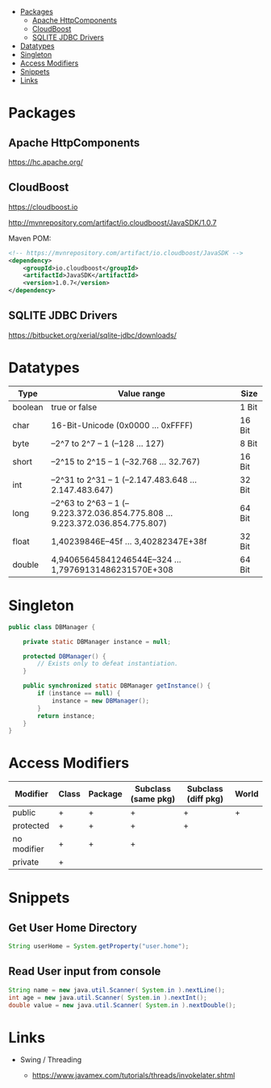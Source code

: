 
- [Packages](#packages)
  - [Apache HttpComponents](#apache-httpcomponents)
  - [CloudBoost](#cloudBoost)
  - [SQLITE JDBC Drivers](#sqlite-jdbc-drivers)
- [Datatypes](#datatypes)
- [Singleton](#singleton)
- [Access Modifiers](#access-modifiers)
- [Snippets](#snippets)
- [Links](#links)

# Packages

## Apache HttpComponents

https://hc.apache.org/

## CloudBoost

https://cloudboost.io

http://mvnrepository.com/artifact/io.cloudboost/JavaSDK/1.0.7

Maven POM:

```xml
<!-- https://mvnrepository.com/artifact/io.cloudboost/JavaSDK -->
<dependency>
    <groupId>io.cloudboost</groupId>
    <artifactId>JavaSDK</artifactId>
    <version>1.0.7</version>
</dependency>
```

## SQLITE JDBC Drivers

https://bitbucket.org/xerial/sqlite-jdbc/downloads/

# Datatypes

| Type    | Value range                                                                | Size   |
|---------|----------------------------------------------------------------------------|--------|
| boolean | true or false                                                              | 1 Bit  |
| char    | 16-Bit-Unicode (0x0000 … 0xFFFF)                                           | 16 Bit |
| byte    | –2^7 to 2^7 – 1 (–128 … 127)                                               | 8 Bit  |
| short   | –2^15 to 2^15 – 1 (–32.768 … 32.767)                                       | 16 Bit |
| int     | –2^31 to 2^31 – 1 (–2.147.483.648 … 2.147.483.647)                         | 32 Bit |
| long    | –2^63 to 2^63 – 1 (–9.223.372.036.854.775.808 … 9.223.372.036.854.775.807) | 64 Bit |
| float   | 1,40239846E–45f … 3,40282347E+38f                                          | 32 Bit |
| double  | 4,94065645841246544E–324 … 1,79769131486231570E+308                        | 64 Bit |

# Singleton

```java
public class DBManager {

	private static DBManager instance = null;

	protected DBManager() {
		// Exists only to defeat instantiation.
	}

	public synchronized static DBManager getInstance() {
		if (instance == null) {
			instance = new DBManager();
		}
		return instance;
	}
}
```

# Access Modifiers

| Modifier    | Class | Package | Subclass (same pkg) | Subclass (diff pkg) | World |
|-------------|-------|---------|---------------------|---------------------|-------|
| public      | +     | +       | +                   | +                   | +     |
| protected   | +     | +       | +                   | +                   |       |
| no modifier | +     | +       | +                   |                     |       |
| private     | +     |         |                     |                     |       |

# Snippets

## Get User Home Directory

```java
String userHome = System.getProperty("user.home");
```

## Read User input from console

```java
String name = new java.util.Scanner( System.in ).nextLine();
int age = new java.util.Scanner( System.in ).nextInt();
double value = new java.util.Scanner( System.in ).nextDouble();
```

# Links

* Swing / Threading

  * https://www.javamex.com/tutorials/threads/invokelater.shtml
